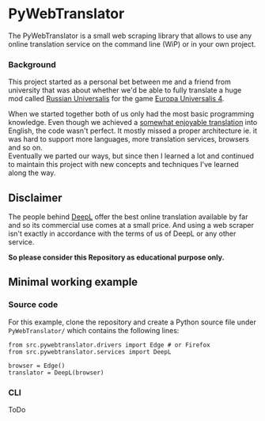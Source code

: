 # PyWebTranslator

The PyWebTranslator is a small web scraping library that allows to use any online translation service on the command
line (WiP) or in your own project.

### Background

This project started as a personal bet between me and a friend from university that was about whether we'd be able to
fully translate a huge mod called [Russian Universalis](https://steamcommunity.com/workshop/filedetails/?id=1862741477)
for the game [Europa Universalis 4](https://www.paradoxinteractive.com/games/europa-universalis-iv/about).

When we started together both of us only had the most basic programming knowledge. Even though we achieved a [somewhat
enjoyable translation](https://steamcommunity.com/sharedfiles/filedetails/?id=2101033804) into English, the code wasn't
perfect. It mostly missed a proper architecture ie. it was hard to support more languages, more translation services,
browsers and so on.  
Eventually we parted our ways, but since then I learned a lot and continued to maintain this project with new
concepts and techniques I've learned along the way.

## Disclaimer

The people behind [DeepL](https://www.deepl.com/translator) offer the best online translation available by far and so
its commercial use comes at a small price. And using a web scraper isn't exactly in accordance with the terms of us of
DeepL or any other service.

**So please consider this Repository as educational purpose only.**

## Minimal working example

### Source code

For this example, clone the repository and create a Python source file under `PyWebTranslator/` which contains the
following lines:

    from src.pywebtranslator.drivers import Edge # or Firefox
    from src.pywebtranslator.services import DeepL 

    browser = Edge()
    translator = DeepL(browser)

### CLI

ToDo

